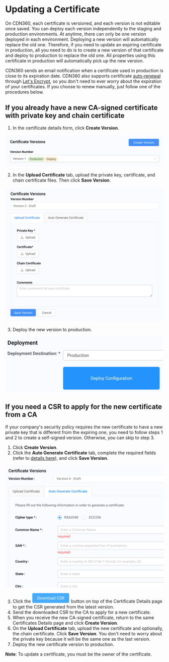 # Updating a Certificate

On CDN360, each certificate is versioned, and each version is not editable once saved. You can deploy each version independently to the staging and production environments. At anytime, there can only be one version deployed in each environment. Deploying a new version will automatically replace the old one. Therefore, if you need to update an expiring certificate in production, all you need to do is to create a new version of that certificate and deploy to production to replace the old one. All properties using this certificate in production will automatically pick up the new version.

CDN360 sends an email notification when a certificate used in production is close to its expiration date. CDN360 also supports certificate [auto-renewal](</docs/portal/certificates/auto-renewal.md>) through [Let's Encrypt](<https://letsencrypt.org/docs/challenge-types/>), so you don't need to ever worry about the expiration of your certificates. If you choose to renew manually, just follow one of the procedures below.

## If you already have a new CA-signed certificate with private key and chain certificate
1. In the certificate details form, click **Create Version**.
<p align="center"><img src="../../resources/images/CreateCertVersion.png" alt="Upload Certificate Version" width="700"></p>

2. In the **Upload Certificate** tab, upload the private key, certificate, and chain certificate files. Then click **Save Version**.
<p align="center"><img src="../../resources/images/Buttons for Uploading Certs.png" alt="Upload Certificate Version" width="700"></p>

3. Deploy the new version to production.
<p align="center"><img src="../../resources/images/CertificateDeploy.png" alt="Upload Certificate Version" width="500"></p>

## If you need a CSR to apply for the new certificate from a CA
If your company's security policy requires the new certificate to have a new private key that is different from the expiring one, you need to follow steps 1 and 2 to create a self-signed version. Otherwise, you can skip to step 3.

1. Click **Create Version**.
2. Click the **Auto Generate Certificate** tab, complete the required fields (refer to [details here](</docs/portal/certificates/creating-certificates.md#auto-generating-a-self-signed-certificate>)), and click **Save Version**.
<p align="center"><img src="../../resources/images/CertificateSelfSignedVersion.png" alt="Certificate New Self-Signed Version" width="600"></p>

3. Click the <img src="../../resources/images/DownloadCSRButton.png" alt="Download CSR" width="120"> button on top of the Certificate Details page to get the CSR generated from the latest version.
4. Send the downloaded CSR to the CA to apply for a new certificate.
5. When you receive the new CA-signed certificate, return to the same Certificates Details page and click **Create Version**.
6. On the **Upload Certificate** tab, upload the new certificate and optionally, the chain certificate. Click **Save Version**. You don't need to worry about the private key because it will be the same one as the last version.
7. Deploy the new certificate version to production.

**Note**: To update a certificate, you must be the owner of the certificate.
